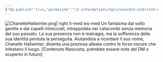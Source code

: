 ```yaml
---
{"dg-publish":true,"permalink":"/2-informations/npcs/oneshot-eldritch-eye/fantasma-chanelle-hallwinter/","noteIcon":""}
---
```



![ChanelleHallwinter.png| right h-med ws-med](/img/user/Assets/ChanelleHallwinter.png) Un fantasma dal volto gentile e dai capelli intrecciati, intrappolato nei catacombi senza memoria del suo passato. La sua presenza non è malvagia, ma la sofferenza della sua identità perduta la perseguita. Aiutandola a ricordare il suo nome, Chanelle Hallwinter, diventa una preziosa alleata contro le forze oscure che infestano il luogo.
[Contenuto Nascosta, potrebbe essere note del DM o scoperto in futuro]